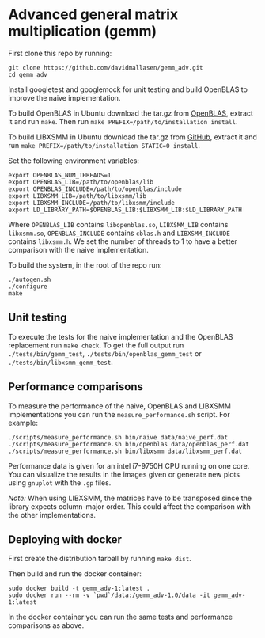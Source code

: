 # Advanced general matrix multiplication (gemm) 

First clone this repo by running:

~~~
git clone https://github.com/davidmallasen/gemm_adv.git
cd gemm_adv
~~~

Install googletest and googlemock for unit testing and build OpenBLAS to improve the naive implementation.

To build OpenBLAS in Ubuntu download the tar.gz from [OpenBLAS](https://www.openblas.net/), extract it and run `make`. Then run `make PREFIX=/path/to/installation install`.

To build LIBXSMM in Ubuntu download the tar.gz from [GitHub](https://github.com/hfp/libxsmm/releases/), extract it and run `make PREFIX=/path/to/installation STATIC=0 install`.

Set the following environment variables:
~~~
export OPENBLAS_NUM_THREADS=1
export OPENBLAS_LIB=/path/to/openblas/lib
export OPENBLAS_INCLUDE=/path/to/openblas/include
export LIBXSMM_LIB=/path/to/libxsmm/lib
export LIBXSMM_INCLUDE=/path/to/libxsmm/include
export LD_LIBRARY_PATH=$OPENBLAS_LIB:$LIBXSMM_LIB:$LD_LIBRARY_PATH
~~~
Where `OPENBLAS_LIB` contains `libopenblas.so`, `LIBXSMM_LIB` contains `libxsmm.so`, `OPENBLAS_INCLUDE` contains `cblas.h` and `LIBXSMM_INCLUDE` contains `libxsmm.h`. We set the number of threads to 1 to have a better comparison with the naive implementation.

To build the system, in the root of the repo run:

~~~
./autogen.sh
./configure
make
~~~

## Unit testing

To execute the tests for the naive implementation and the OpenBLAS replacement run `make check`.
To get the full output run `./tests/bin/gemm_test`, `./tests/bin/openblas_gemm_test` or `./tests/bin/libxsmm_gemm_test`.

## Performance comparisons

To measure the performance of the naive, OpenBLAS and LIBXSMM implementations you can run the `measure_performance.sh` script. For example:

~~~
./scripts/measure_performance.sh bin/naive data/naive_perf.dat
./scripts/measure_performance.sh bin/openblas data/openblas_perf.dat
./scripts/measure_performance.sh bin/libxsmm data/libxsmm_perf.dat
~~~

Performance data is given for an intel i7-9750H CPU running on one core. You can visualize the results in the images given or generate new plots using `gnuplot` with the `.gp` files.

*Note:* When using LIBXSMM, the matrices have to be transposed since the library expects column-major order. This could affect the comparison with the other implementations.

## Deploying with docker

First create the distribution tarball by running `make dist`.

Then build and run the docker container:
~~~
sudo docker build -t gemm_adv-1:latest .
sudo docker run --rm -v `pwd`/data:/gemm_adv-1.0/data -it gemm_adv-1:latest
~~~

In the docker container you can run the same tests and performance comparisons as above.
